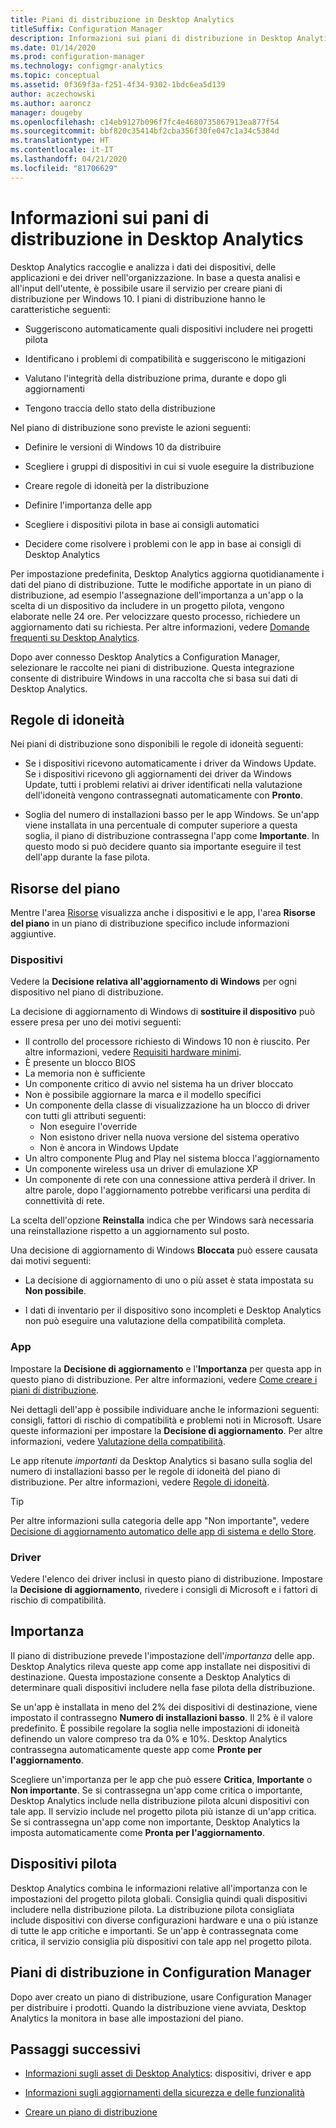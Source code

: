 ```yaml
---
title: Piani di distribuzione in Desktop Analytics
titleSuffix: Configuration Manager
description: Informazioni sui piani di distribuzione in Desktop Analytics.
ms.date: 01/14/2020
ms.prod: configuration-manager
ms.technology: configmgr-analytics
ms.topic: conceptual
ms.assetid: 0f369f3a-f251-4f34-9302-1bdc6ea5d139
author: aczechowski
ms.author: aaroncz
manager: dougeby
ms.openlocfilehash: c14eb9127b096f7fc4e4680735867913ea877f54
ms.sourcegitcommit: bbf820c35414bf2cba356f30fe047c1a34c5384d
ms.translationtype: HT
ms.contentlocale: it-IT
ms.lasthandoff: 04/21/2020
ms.locfileid: "81706629"
---
```

# <a name="about-deployment-plans-in-desktop-analytics"></a>Informazioni sui pani di distribuzione in Desktop Analytics

Desktop Analytics raccoglie e analizza i dati dei dispositivi, delle applicazioni e dei driver nell'organizzazione. In base a questa analisi e all'input dell'utente, è possibile usare il servizio per creare piani di distribuzione per Windows 10. I piani di distribuzione hanno le caratteristiche seguenti:  

- Suggeriscono automaticamente quali dispositivi includere nei progetti pilota  

- Identificano i problemi di compatibilità e suggeriscono le mitigazioni  

- Valutano l'integrità della distribuzione prima, durante e dopo gli aggiornamenti  

- Tengono traccia dello stato della distribuzione  

Nel piano di distribuzione sono previste le azioni seguenti:  

- Definire le versioni di Windows 10 da distribuire  

- Scegliere i gruppi di dispositivi in cui si vuole eseguire la distribuzione  

- Creare regole di idoneità per la distribuzione  

- Definire l'importanza delle app  

- Scegliere i dispositivi pilota in base ai consigli automatici  

- Decidere come risolvere i problemi con le app in base ai consigli di Desktop Analytics  

Per impostazione predefinita, Desktop Analytics aggiorna quotidianamente i dati del piano di distribuzione. Tutte le modifiche apportate in un piano di distribuzione, ad esempio l'assegnazione dell'importanza a un'app o la scelta di un dispositivo da includere in un progetto pilota, vengono elaborate nelle 24 ore. Per velocizzare questo processo, richiedere un aggiornamento dati su richiesta. Per altre informazioni, vedere [Domande frequenti su Desktop Analytics](faq.md#can-i-reduce-the-amount-of-time-it-takes-for-data-to-refresh-in-my-desktop-analytics-portal).  

Dopo aver connesso Desktop Analytics a Configuration Manager, selezionare le raccolte nei piani di distribuzione. Questa integrazione consente di distribuire Windows in una raccolta che si basa sui dati di Desktop Analytics.



## <a name="readiness-rules"></a>Regole di idoneità

Nei piani di distribuzione sono disponibili le regole di idoneità seguenti:

- Se i dispositivi ricevono automaticamente i driver da Windows Update. Se i dispositivi ricevono gli aggiornamenti dei driver da Windows Update, tutti i problemi relativi ai driver identificati nella valutazione dell'idoneità vengono contrassegnati automaticamente con **Pronto**.  

- Soglia del numero di installazioni basso per le app Windows. Se un'app viene installata in una percentuale di computer superiore a questa soglia, il piano di distribuzione contrassegna l'app come **Importante**. In questo modo si può decidere quanto sia importante eseguire il test dell'app durante la fase pilota.  


## <a name="plan-assets"></a>Risorse del piano

<!-- 4670224 -->

Mentre l'area [Risorse](about-assets.md) visualizza anche i dispositivi e le app, l'area **Risorse del piano** in un piano di distribuzione specifico include informazioni aggiuntive.

### <a name="devices"></a>Dispositivi

Vedere la **Decisione relativa all'aggiornamento di Windows** per ogni dispositivo nel piano di distribuzione.

La decisione di aggiornamento di Windows di **sostituire il dispositivo** può essere presa per uno dei motivi seguenti:

- Il controllo del processore richiesto di Windows 10 non è riuscito. Per altre informazioni, vedere [Requisiti hardware minimi](https://docs.microsoft.com/windows-hardware/design/minimum/minimum-hardware-requirements-overview#31-processor).
- È presente un blocco BIOS
- La memoria non è sufficiente
- Un componente critico di avvio nel sistema ha un driver bloccato
- Non è possibile aggiornare la marca e il modello specifici
- Un componente della classe di visualizzazione ha un blocco di driver con tutti gli attributi seguenti:
    - Non eseguire l'override
    - Non esistono driver nella nuova versione del sistema operativo
    - Non è ancora in Windows Update
- Un altro componente Plug and Play nel sistema blocca l'aggiornamento
- Un componente wireless usa un driver di emulazione XP
- Un componente di rete con una connessione attiva perderà il driver. In altre parole, dopo l'aggiornamento potrebbe verificarsi una perdita di connettività di rete.

La scelta dell'opzione **Reinstalla** indica che per Windows sarà necessaria una reinstallazione rispetto a un aggiornamento sul posto. 

Una decisione di aggiornamento di Windows **Bloccata** può essere causata dai motivi seguenti:

- La decisione di aggiornamento di uno o più asset è stata impostata su **Non possibile**.

- I dati di inventario per il dispositivo sono incompleti e Desktop Analytics non può eseguire una valutazione della compatibilità completa.

### <a name="apps"></a>App

Impostare la **Decisione di aggiornamento** e l'**Importanza** per questa app in questo piano di distribuzione. Per altre informazioni, vedere [Come creare i piani di distribuzione](create-deployment-plans.md).

Nei dettagli dell'app è possibile individuare anche le informazioni seguenti: consigli, fattori di rischio di compatibilità e problemi noti in Microsoft. Usare queste informazioni per impostare la **Decisione di aggiornamento**. Per altre informazioni, vedere [Valutazione della compatibilità](compat-assessment.md).

Le app ritenute *importanti* da Desktop Analytics si basano sulla soglia del numero di installazioni basso per le regole di idoneità del piano di distribuzione. Per altre informazioni, vedere [Regole di idoneità](create-deployment-plans.md#readiness-rules).

   > [!Tip]
   > Per altre informazioni sulla categoria delle app "Non importante", vedere [Decisione di aggiornamento automatico delle app di sistema e dello Store](about-assets.md#bkmk_plan-autoapp). <!-- 3587232 -->


### <a name="drivers"></a>Driver

Vedere l'elenco dei driver inclusi in questo piano di distribuzione. Impostare la **Decisione di aggiornamento**, rivedere i consigli di Microsoft e i fattori di rischio di compatibilità.


## <a name="importance"></a>Importanza

Il piano di distribuzione prevede l'impostazione dell'*importanza* delle app. Desktop Analytics rileva queste app come app installate nei dispositivi di destinazione. Questa impostazione consente a Desktop Analytics di determinare quali dispositivi includere nella fase pilota della distribuzione.

Se un'app è installata in meno del 2% dei dispositivi di destinazione, viene impostato il contrassegno **Numero di installazioni basso**. Il 2% è il valore predefinito. È possibile regolare la soglia nelle impostazioni di idoneità definendo un valore compreso tra da 0% e 10%. Desktop Analytics contrassegna automaticamente queste app come **Pronte per l'aggiornamento**.  

Scegliere un'importanza per le app che può essere **Critica**, **Importante** o **Non importante**. Se si contrassegna un'app come critica o importante, Desktop Analytics include nella distribuzione pilota alcuni dispositivi con tale app. Il servizio include nel progetto pilota più istanze di un'app critica. Se si contrassegna un'app come non importante, Desktop Analytics la imposta automaticamente come **Pronta per l'aggiornamento**.



## <a name="pilot-devices"></a>Dispositivi pilota

Desktop Analytics combina le informazioni relative all'importanza con le impostazioni del progetto pilota globali. Consiglia quindi quali dispositivi includere nella distribuzione pilota. La distribuzione pilota consigliata include dispositivi con diverse configurazioni hardware e una o più istanze di tutte le app critiche e importanti. Se un'app è contrassegnata come critica, il servizio consiglia più dispositivi con tale app nel progetto pilota.



## <a name="deployment-plans-in-configuration-manager"></a>Piani di distribuzione in Configuration Manager

Dopo aver creato un piano di distribuzione, usare Configuration Manager per distribuire i prodotti. Quando la distribuzione viene avviata, Desktop Analytics la monitora in base alle impostazioni del piano.


## <a name="next-steps"></a>Passaggi successivi

- [Informazioni sugli asset di Desktop Analytics](about-assets.md): dispositivi, driver e app  

- [Informazioni sugli aggiornamenti della sicurezza e delle funzionalità](about-updates.md)  

- [Creare un piano di distribuzione](create-deployment-plans.md)  
